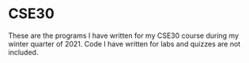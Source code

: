 # CSE30
These are the programs I have written for my CSE30 course during my winter quarter of 2021. Code I have written for labs and quizzes are not included.
